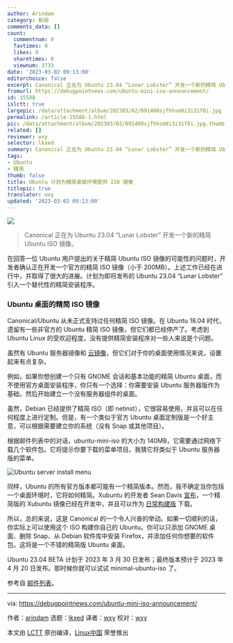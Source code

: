 ```yaml
---
author: Arindam
category: 新闻
comments_data: []
count:
  commentnum: 0
  favtimes: 0
  likes: 0
  sharetimes: 0
  viewnum: 3733
date: '2023-03-02 09:13:00'
editorchoice: false
excerpt: Canonical 正在为 Ubuntu 23.04 “Lunar Lobster” 开发一个新的精简 Ubuntu ISO 镜像。
fromurl: https://debugpointnews.com/ubuntu-mini-iso-announcement/
id: 15588
islctt: true
largepic: /data/attachment/album/202303/02/091400sjfhhsm8i3i31f8i.jpg
permalink: /article-15588-1.html
pic: /data/attachment/album/202303/02/091400sjfhhsm8i3i31f8i.jpg.thumb.jpg
related: []
reviewer: wxy
selector: lkxed
summary: Canonical 正在为 Ubuntu 23.04 “Lunar Lobster” 开发一个新的精简 Ubuntu ISO 镜像。
tags:
- Ubuntu
- 精简
thumb: false
title: Ubuntu 计划为精简桌面环境提供 ISO 镜像
titlepic: true
translator: wxy
updated: '2023-03-02 09:13:00'
---
```


![](/data/attachment/album/202303/02/091400sjfhhsm8i3i31f8i.jpg)



> 
> Canonical 正在为 Ubuntu 23.04 “Lunar Lobster” 开发一个新的精简 Ubuntu ISO 镜像。
> 
> 
> 


在回答一位 Ubuntu 用户提出的关于精简 Ubuntu ISO 镜像的可能性的问题时，开发者确认正在开发一个官方的精简 ISO 镜像（小于 200MB）。上述工作已经在进行中，并取得了很大的进展。计划为即将发布的 Ubuntu 23.04 “Lunar Lobster” 引入一个替代性的精简安装程序。


### Ubuntu 桌面的精简 ISO 镜像


Canonical/Ubuntu 从未正式支持过任何精简 ISO 镜像。在 Ubuntu 18.04 时代，遗留有一些非官方的 Ubuntu 精简 ISO 镜像，但它们都已经停产了。考虑到 Ubuntu Linux 的受欢迎程度，没有提供精简安装程序对一些人来说是个问题。


虽然有 Ubuntu 服务器镜像和 [云镜像](https://cloud-images.ubuntu.com/minimal/releases/kinetic/release-20221022/)，但它们对于你的桌面使用情况来说，设置起来有点复杂。


例如，如果你想创建一个只有 GNOME 会话和基本功能的精简 Ubuntu 桌面，而不使用官方桌面安装程序，你只有一个选择：你需要安装 Ubuntu 服务器版作为基础，然后开始建立一个没有服务器组件的桌面。


虽然，Debian 已经提供了精简 ISO（即 netinst），它很容易使用，并且可以在任何程度上进行定制。但是，有一个类似于官方 Ubuntu 桌面定制版是一个好主意，可以根据需要建立你的系统（没有 Snap 或其他项目）。


根据邮件列表中的对话，ubuntu-mini-iso 的大小为 140MB，它需要通过网络下载几个软件包。它将提示你要下载的菜单项目。我猜它将类似于 Ubuntu 服务器版的菜单。


![Ubuntu server install menu](/data/attachment/album/202303/02/091406aizul5ozrmdrd3aa.jpg)


同样，Ubuntu 的所有官方版本都可能有一个精简版本。然而，我不确定当你包括一个桌面环境时，它将如何精简。Xubuntu 的开发者 Sean Davis [宣布](https://floss.social/@bluesabre/109939104067417830)，一个精简版的 Xubuntu 镜像已经在开发中，并且可以作为 [日常构建版](https://cdimage.ubuntu.com/xubuntu/daily-live/current/) 下载。


所以，总的来说，这是 Canonical 的一个令人兴奋的举动。如果一切顺利的话，你实际上可以使用这个 ISO 构建你自己的 Ubuntu。你可以只添加 GNOME 桌面、删除 Snap、从 Debian 软件库中安装 Firefox，并添加任何你想要的软件包。这将是一个不错的精简版 Ubuntu 桌面。


Ubuntu 23.04 BETA 计划于 2023 年 3 月 30 日发布；最终版本预计于 2023 年 4 月 20 日发布。那时候你就可以试试 minimal-ubuntu-iso 了。


参考自 [邮件列表](https://lists.ubuntu.com/archives/ubuntu-devel/2023-February/042490.html)。




---


via: <https://debugpointnews.com/ubuntu-mini-iso-announcement/>


作者：[arindam](https://debugpointnews.com/author/dpicubegmail-com/) 选题：[lkxed](https://github.com/lkxed/) 译者：[wxy](https://github.com/wxy) 校对：[wxy](https://github.com/wxy)


本文由 [LCTT](https://github.com/LCTT/TranslateProject) 原创编译，[Linux中国](https://linux.cn/) 荣誉推出